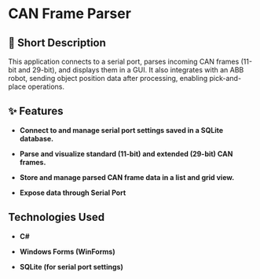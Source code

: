 # CAN Frame Parser 

## 🧠 Short Description
This application connects to a serial port, parses incoming CAN frames (11-bit and 29-bit), and displays them in a GUI. It also integrates with an ABB robot, sending object position data after processing, enabling pick-and-place operations.

## ✨ Features
 - **Connect to and manage serial port settings saved in a SQLite database.**

 -  **Parse and visualize standard (11-bit) and extended (29-bit) CAN frames.**

 - **Store and manage parsed CAN frame data in a list and grid view.**

 - **Expose data through Serial Port**

## Technologies Used
-  **C#**

-  **Windows Forms (WinForms)**

-  **SQLite (for serial port settings)**

